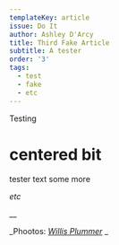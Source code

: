```yaml
---
templateKey: article
issue: Do It
author: Ashley D'Arcy
title: Third Fake Article
subtitle: A tester
order: '3'
tags:
  - test
  - fake
  - etc
---
```

Testing

# centered bit

tester text some more



_etc_

__

_Phootos: _[_Willis Plummer_](willisplummer.com)_ _
